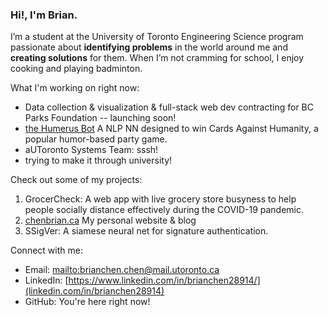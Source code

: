 ### Hi!, I'm Brian.

I’m a student at the University of Toronto Engineering Science program passionate about **identifying problems** in the world around me and **creating solutions** for them. When I’m not cramming for school, I enjoy cooking and playing badminton.

What I'm working on right now:
- Data collection & visualization & full-stack web dev contracting for BC Parks Foundation -- launching soon! 
- [the Humerus Bot](https://utmist.gitlab.io/projects/humerus) A NLP NN designed to win Cards Against Humanity, a popular humor-based party game. 
- aUToronto Systems Team: sssh!
- trying to make it through university!

Check out some of my projects:
1. GrocerCheck: A web app with live grocery store busyness to help people socially distance effectively during the COVID-19 pandemic.
2. [chenbrian.ca](https://chenbrian.ca) My personal website & blog
3. SSigVer: A siamese neural net for signature authentication.

Connect with me:

- Email: [mailto:brianchen.chen@mail.utoronto.ca](brianchen.chen@mail.utoronto.ca)
- LinkedIn: [https://www.linkedin.com/in/brianchen28914/](linkedin.com/in/brianchen28914)
- GitHub: You're here right now!

